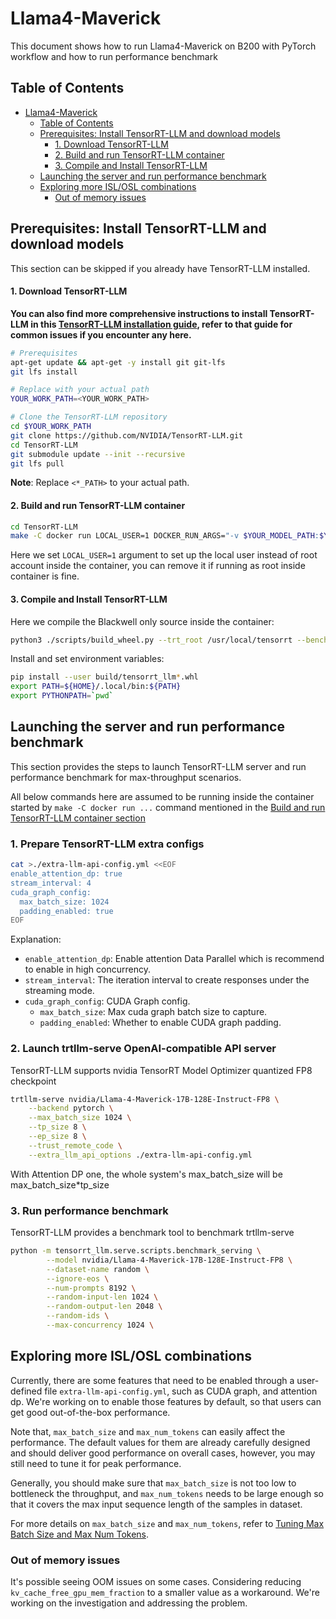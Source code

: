 # Llama4-Maverick

This document shows how to run Llama4-Maverick on B200 with PyTorch workflow and how to run performance benchmark


## Table of Contents

- [Llama4-Maverick](#Llama4-Maverick)
  - [Table of Contents](#table-of-contents)
  - [Prerequisites: Install TensorRT-LLM and download models](#prerequisites-install-tensorrt-llm-and-download-models)
      - [1. Download TensorRT-LLM](#1-download-tensorrt-llm)
      - [2. Build and run TensorRT-LLM container](#2-build-and-run-tensorrt-llm-container)
      - [3. Compile and Install TensorRT-LLM](#3-compile-and-install-tensorrt-llm)
  - [Launching the server and run performance benchmark](#launching-the-server-and-run-performance-benchmark)
  - [Exploring more ISL/OSL combinations](#exploring-more-islosl-combinations)
    - [Out of memory issues](#out-of-memory-issues)


## Prerequisites: Install TensorRT-LLM and download models

This section can be skipped if you already have TensorRT-LLM installed.

#### 1. Download TensorRT-LLM

**You can also find more comprehensive instructions to install TensorRT-LLM in this [TensorRT-LLM installation guide](https://nvidia.github.io/TensorRT-LLM/installation/build-from-source-linux.html), refer to that guide for common issues if you encounter any here.**

``` bash
# Prerequisites
apt-get update && apt-get -y install git git-lfs
git lfs install

# Replace with your actual path
YOUR_WORK_PATH=<YOUR_WORK_PATH>

# Clone the TensorRT-LLM repository
cd $YOUR_WORK_PATH
git clone https://github.com/NVIDIA/TensorRT-LLM.git
cd TensorRT-LLM
git submodule update --init --recursive
git lfs pull
```
**Note**: Replace `<*_PATH>` to your actual path.


#### 2. Build and run TensorRT-LLM container

``` bash
cd TensorRT-LLM
make -C docker run LOCAL_USER=1 DOCKER_RUN_ARGS="-v $YOUR_MODEL_PATH:$YOUR_MODEL_PATH:ro -v $YOUR_WORK_PATH:$YOUR_WORK_PATH"
```
Here we set `LOCAL_USER=1` argument to set up the local user instead of root account inside the container, you can remove it if running as root inside container is fine.

#### 3. Compile and Install TensorRT-LLM
Here we compile the Blackwell only source inside the container:

``` bash
python3 ./scripts/build_wheel.py --trt_root /usr/local/tensorrt --benchmarks --cuda_architectures "100-real"  --python_bindings --clean
```

Install and set environment variables:

```bash
pip install --user build/tensorrt_llm*.whl
export PATH=${HOME}/.local/bin:${PATH}
export PYTHONPATH=`pwd`
```

## Launching the server and run performance benchmark

This section provides the steps to launch TensorRT-LLM server and run performance benchmark for max-throughput scenarios.

All below commands here are assumed to be running inside the container started by `make -C docker run ...` command mentioned in the [Build and run TensorRT-LLM container section](#3-build-and-run-tensorrt-llm-container)


### 1. Prepare TensorRT-LLM extra configs
```bash
cat >./extra-llm-api-config.yml <<EOF
enable_attention_dp: true
stream_interval: 4
cuda_graph_config:
  max_batch_size: 1024
  padding_enabled: true
EOF
```
Explanation:
- `enable_attention_dp`: Enable attention Data Parallel which is recommend to enable in high concurrency.
- `stream_interval`: The iteration interval to create responses under the streaming mode.
- `cuda_graph_config`: CUDA Graph config.
  - `max_batch_size`: Max cuda graph batch size to capture.
  - `padding_enabled`: Whether to enable CUDA graph padding.


### 2. Launch trtllm-serve OpenAI-compatible API server
TensorRT-LLM supports nvidia TensorRT Model Optimizer quantized FP8 checkpoint
``` bash
trtllm-serve nvidia/Llama-4-Maverick-17B-128E-Instruct-FP8 \
    --backend pytorch \
    --max_batch_size 1024 \
    --tp_size 8 \
    --ep_size 8 \
    --trust_remote_code \
    --extra_llm_api_options ./extra-llm-api-config.yml
```
With Attention DP one, the whole system's max_batch_size will be max_batch_size*tp_size


### 3. Run performance benchmark
TensorRT-LLM provides a benchmark tool to benchmark trtllm-serve
```bash
python -m tensorrt_llm.serve.scripts.benchmark_serving \
        --model nvidia/Llama-4-Maverick-17B-128E-Instruct-FP8 \
        --dataset-name random \
        --ignore-eos \
        --num-prompts 8192 \
        --random-input-len 1024 \
        --random-output-len 2048 \
        --random-ids \
        --max-concurrency 1024 \
```


## Exploring more ISL/OSL combinations

Currently, there are some features that need to be enabled through a user-defined file `extra-llm-api-config.yml`, such as CUDA graph, and attention dp. We're working on to enable those features by default, so that users can get good out-of-the-box performance.

Note that, `max_batch_size` and `max_num_tokens` can easily affect the performance. The default values for them are already carefully designed and should deliver good performance on overall cases, however, you may still need to tune it for peak performance.

Generally, you should make sure that `max_batch_size` is not too low to bottleneck the throughput, and `max_num_tokens` needs to be large enough so that it covers the max input sequence length of the samples in dataset.

For more details on `max_batch_size` and `max_num_tokens`, refer to [Tuning Max Batch Size and Max Num Tokens](../performance/performance-tuning-guide/tuning-max-batch-size-and-max-num-tokens.md).

### Out of memory issues

It's possible seeing OOM issues on some cases. Considering reducing `kv_cache_free_gpu_mem_fraction` to a smaller value as a workaround. We're working on the investigation and addressing the problem.
